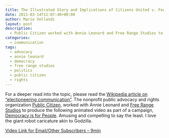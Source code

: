 ```yaml
---
title: The Illustrated Story and Implications of Citizens United v. Federal Election Commission
date: 2011-03-14T12:07:40+00:00
author: Mario Vellandi
layout: post
description:
  - Public Citizen worked with Annie Leonard and Free Range Studios to produce the following animated video as part of a campaign, Democracy is for People
categories:
  - communication
tags:
  - advocacy
  - annie leonard
  - democracy
  - free range studios
  - politics
  - public citizen
  - rights
---
```

For a deeper read into the topic, please read the [Wikipedia article on &#8220;electioneering communication&#8221;](http://en.wikipedia.org/wiki/Citizens_United_v._Federal_Election_Commission). The nonprofit public advocacy and rights organization [Public Citizen](http://www.citizen.org/), worked with Annie Leonard and [Free Range Studios](http://www.freerange.com/) to produce the following animated video as part of a campaign, [Democracy is for People](http://democracyisforpeople.org/). Amusing and compelling to say the least. I love the giant robot caricature akin to Godzilla.

[Video Link for Email/Other Subscribers &#8211; 9min](http://www.youtube.com/watch?v=k5kHACjrdEY)
